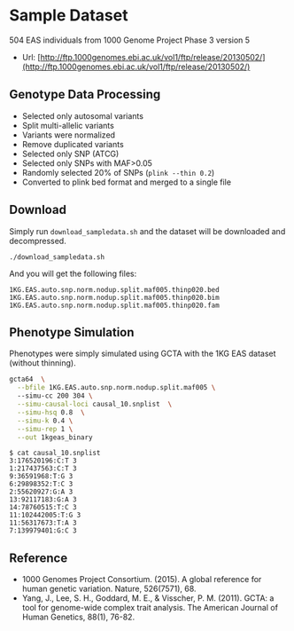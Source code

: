 # Sample Dataset

504 EAS individuals from 1000 Genome Project Phase 3 version 5

- Url: [http://ftp.1000genomes.ebi.ac.uk/vol1/ftp/release/20130502/](http://ftp.1000genomes.ebi.ac.uk/vol1/ftp/release/20130502/)

## Genotype Data Processing

- Selected only autosomal variants
- Split multi-allelic variants
- Variants were normalized
- Remove duplicated variants
- Selected only SNP (ATCG)
- Selected only SNPs with MAF>0.05
- Randomly selected 20% of SNPs (`plink --thin 0.2`)
- Converted to plink bed format and merged to a single file  

## Download

Simply run `download_sampledata.sh` and the dataset will be downloaded and decompressed.

```
./download_sampledata.sh
```

And you will get the following files:
```
1KG.EAS.auto.snp.norm.nodup.split.maf005.thinp020.bed
1KG.EAS.auto.snp.norm.nodup.split.maf005.thinp020.bim
1KG.EAS.auto.snp.norm.nodup.split.maf005.thinp020.fam
```

## Phenotype Simulation
Phenotypes were simply simulated using GCTA with the 1KG EAS dataset (without thinning).
```Bash
gcta64  \
  --bfile 1KG.EAS.auto.snp.norm.nodup.split.maf005 \ 
  --simu-cc 200 304 \
  --simu-causal-loci causal_10.snplist  \
  --simu-hsq 0.8  \
  --simu-k 0.4 \
  --simu-rep 1 \
  --out 1kgeas_binary
```

``` 
$ cat causal_10.snplist
3:176520196:C:T 3
1:217437563:C:T 3
9:36591968:T:G 3
6:29898352:T:C 3
2:55620927:G:A 3
13:92117183:G:A 3
14:78760515:T:C 3
11:102442005:T:G 3
11:56317673:T:A 3
7:139979401:G:C 3
```

## Reference
- 1000 Genomes Project Consortium. (2015). A global reference for human genetic variation. Nature, 526(7571), 68.
- Yang, J., Lee, S. H., Goddard, M. E., & Visscher, P. M. (2011). GCTA: a tool for genome-wide complex trait analysis. The American Journal of Human Genetics, 88(1), 76-82.
